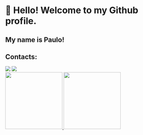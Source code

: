 # 👋 Hello! Welcome to my Github profile.
## My name is Paulo!

## Contacts:
<div>
<a href = "mailto:contato@paulomdf741"><img loading="lazy" src="https://img.shields.io/badge/Gmail-D14836?style=for-the-badge&logo=gmail&logoColor=white" target="_blank"></a>
<a href="https://www.linkedin.com/in/paulomdf" target="_blank"><img loading="lazy" src="https://img.shields.io/badge/-LinkedIn-%230077B5?style=for-the-badge&logo=linkedin&logoColor=white" target="_blank"></a>   
</div>


<div>
<a href="https://github.com/pauleramdf">
<img loading="lazy" height="180em" src="https://github-readme-stats.vercel.app/api/top-langs/?username=pauleramdf&layout=compact&langs_count=7&theme=dracula"/>
<img loading="lazy" height="180em" src="https://github-readme-stats.vercel.app/api?username=pauleramdf&show_icons=true&theme=dracula&include_all_commits=true&count_private=true"/>
</div>

